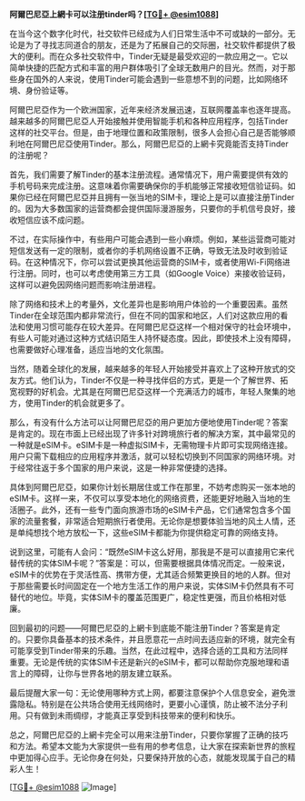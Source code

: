 **阿爾巴尼亞上網卡可以注册tinder吗？[[TG💪+ @esim1088](https://t.me/s/esim1088)]**

在当今这个数字化时代，社交软件已经成为人们日常生活中不可或缺的一部分。无论是为了寻找志同道合的朋友，还是为了拓展自己的交际圈，社交软件都提供了极大的便利。而在众多社交软件中，Tinder无疑是最受欢迎的一款应用之一。它以简单快捷的匹配方式和丰富的用户群体吸引了全球无数用户的目光。然而，对于那些身在国外的人来说，使用Tinder可能会遇到一些意想不到的问题，比如网络环境、身份验证等。

阿爾巴尼亞作为一个欧洲国家，近年来经济发展迅速，互联网覆盖率也逐年提高。越来越多的阿爾巴尼亞人开始接触并使用智能手机和各种应用程序，包括Tinder这样的社交平台。但是，由于地理位置和政策限制，很多人会担心自己是否能够顺利地在阿爾巴尼亞使用Tinder。那么，阿爾巴尼亞的上網卡究竟能否支持Tinder的注册呢？

首先，我们需要了解Tinder的基本注册流程。通常情况下，用户需要提供有效的手机号码来完成注册。这意味着你需要确保你的手机能够正常接收短信验证码。如果你已经在阿爾巴尼亞并且拥有一张当地的SIM卡，理论上是可以直接注册Tinder的。因为大多数国家的运营商都会提供国际漫游服务，只要你的手机信号良好，接收短信应该不成问题。

不过，在实际操作中，有些用户可能会遇到一些小麻烦。例如，某些运营商可能对短信发送有一定的限制，或者你的手机网络设置不正确，导致无法及时收到验证码。在这种情况下，你可以尝试更换其他运营商的SIM卡，或者使用Wi-Fi网络进行注册。同时，也可以考虑使用第三方工具（如Google Voice）来接收验证码，这样可以避免因网络问题而影响注册进程。

除了网络和技术上的考量外，文化差异也是影响用户体验的一个重要因素。虽然Tinder在全球范围内都非常流行，但在不同的国家和地区，人们对这款应用的看法和使用习惯可能存在较大差异。在阿爾巴尼亞这样一个相对保守的社会环境中，有些人可能对通过这种方式结识陌生人持怀疑态度。因此，即使技术上没有障碍，也需要做好心理准备，适应当地的文化氛围。

当然，随着全球化的发展，越来越多的年轻人开始接受并喜欢上了这种开放式的交友方式。他们认为，Tinder不仅是一种寻找伴侣的方式，更是一个了解世界、拓宽视野的好机会。尤其是在阿爾巴尼亞这样一个充满活力的城市，年轻人聚集的地方，使用Tinder的机会就更多了。

那么，有没有什么方法可以让阿爾巴尼亞的用户更加方便地使用Tinder呢？答案是肯定的。现在市面上已经出现了许多针对跨境旅行者的解决方案，其中最常见的一种就是eSIM卡。eSIM卡是一种虚拟SIM卡，无需物理卡片即可实现网络连接。用户只需下载相应的应用程序并激活，就可以轻松切换到不同国家的网络环境。对于经常往返于多个国家的用户来说，这是一种非常便捷的选择。

具体到阿爾巴尼亞，如果你计划长期居住或工作在那里，不妨考虑购买一张本地的eSIM卡。这样一来，不仅可以享受本地化的网络资费，还能更好地融入当地的生活圈子。此外，还有一些专门面向旅游市场的eSIM卡产品，它们通常包含多个国家的流量套餐，非常适合短期旅行者使用。无论你是想要体验当地的风土人情，还是单纯想找个地方放松一下，这些eSIM卡都能为你提供稳定可靠的网络支持。

说到这里，可能有人会问：“既然eSIM卡这么好用，那我是不是可以直接用它来代替传统的实体SIM卡呢？”答案是：可以，但需要根据具体情况而定。一般来说，eSIM卡的优势在于灵活性高、携带方便，尤其适合频繁更换目的地的人群。但对于那些需要长时间固定在一个地方生活工作的用户来说，实体SIM卡仍然具有不可替代的地位。毕竟，实体SIM卡的覆盖范围更广，稳定性更强，而且价格相对低廉。

回到最初的问题——阿爾巴尼亞的上網卡到底能不能注册Tinder？答案是肯定的。只要你具备基本的技术条件，并且愿意花一点时间去适应新的环境，就完全有可能享受到Tinder带来的乐趣。当然，在此过程中，选择合适的工具和方法同样重要。无论是传统的实体SIM卡还是新兴的eSIM卡，都可以帮助你克服地理和语言上的障碍，让你与世界各地的朋友建立联系。

最后提醒大家一句：无论使用哪种方式上网，都要注意保护个人信息安全，避免泄露隐私。特别是在公共场合使用无线网络时，更要小心谨慎，防止被不法分子利用。只有做到未雨绸缪，才能真正享受到科技带来的便利和快乐。

总之，阿爾巴尼亞的上網卡完全可以用来注册Tinder，只要你掌握了正确的技巧和方法。希望本文能为大家提供一些有用的参考信息，让大家在探索新世界的旅程中更加得心应手。无论你身在何处，只要保持开放的心态，就能发现属于自己的精彩人生！

[[TG💪+ @esim1088](https://t.me/s/esim1088) ![Image](https://i.postimg.cc/4NQfJmqS/Snipaste-2025-05-13-00-14-12.png)]